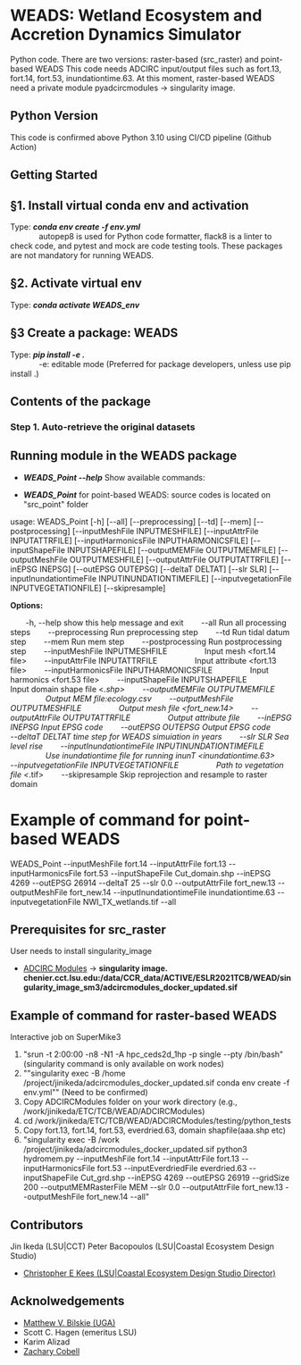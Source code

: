# WEADS: Wetland Ecosystem and Accretion Dynamics Simulator
Python code. There are two versions: raster-based (src_raster) and point-based WEADS
This code needs ADCIRC input/output files such as fort.13, fort.14, fort.53, inundationtime.63.
At this moment, raster-based WEADS need a private module pyadcircmodules -> singularity image. 

## Python Version
This code is confirmed above Python 3.10 using CI/CD pipeline (Github Action)

## Getting Started

## §1. Install virtual conda env and activation
Type: ***conda env create -f env.yml*** \
&nbsp;&nbsp;&nbsp;&nbsp;&nbsp;&nbsp;&nbsp;&nbsp;&nbsp;&nbsp;&nbsp;&nbsp; autopep8 is used for Python code formatter, flack8 is a linter to check code, and pytest and mock are code testing tools. These packages are not mandatory for running WEADS.  

## §2. Activate virtual env
Type: ***conda activate WEADS_env***

## §3 Create a package: WEADS
Type: ***pip install -e .*** \
&nbsp;&nbsp;&nbsp;&nbsp;&nbsp;&nbsp;&nbsp;&nbsp;&nbsp;&nbsp;&nbsp;&nbsp; -e: editable mode (Preferred for package developers, unless use pip install .)

## Contents of the package
### Step 1. Auto-retrieve the original datasets

## Running module in the WEADS package
* ***WEADS_Point --help*** Show available commands:
  
* ***WEADS_Point*** for point-based WEADS: source codes is located on "src_point" folder

usage: WEADS_Point [-h] [--all] [--preprocessing] [--td] [--mem] [--postprocessing] [--inputMeshFile INPUTMESHFILE] [--inputAttrFile INPUTATTRFILE]
                   [--inputHarmonicsFile INPUTHARMONICSFILE] [--inputShapeFile INPUTSHAPEFILE] [--outputMEMFile OUTPUTMEMFILE] [--outputMeshFile OUTPUTMESHFILE]
                   [--outputAttrFile OUTPUTATTRFILE] [--inEPSG INEPSG] [--outEPSG OUTEPSG] [--deltaT DELTAT] [--slr SLR]
                   [--inputInundationtimeFile INPUTINUNDATIONTIMEFILE] [--inputvegetationFile INPUTVEGETATIONFILE] [--skipresample]

  **Options:** 

&nbsp;&nbsp;&nbsp;&nbsp;&nbsp;&nbsp;     -h, --help            show this help message and exit
&nbsp;&nbsp;&nbsp;&nbsp;&nbsp;&nbsp;     --all                 Run all processing steps
&nbsp;&nbsp;&nbsp;&nbsp;&nbsp;&nbsp;     --preprocessing       Run preprocessing step
&nbsp;&nbsp;&nbsp;&nbsp;&nbsp;&nbsp;     --td                  Run tidal datum step
&nbsp;&nbsp;&nbsp;&nbsp;&nbsp;&nbsp;     --mem                 Run mem step
&nbsp;&nbsp;&nbsp;&nbsp;&nbsp;&nbsp;     --postprocessing      Run postprocessing step
&nbsp;&nbsp;&nbsp;&nbsp;&nbsp;&nbsp;     --inputMeshFile INPUTMESHFILE
&nbsp;&nbsp;&nbsp;&nbsp;&nbsp;&nbsp;&nbsp;&nbsp;&nbsp;&nbsp;&nbsp;&nbsp;&nbsp;&nbsp;&nbsp;                         Input mesh <fort.14 file>
&nbsp;&nbsp;&nbsp;&nbsp;&nbsp;&nbsp;  --inputAttrFile INPUTATTRFILE
&nbsp;&nbsp;&nbsp;&nbsp;&nbsp;&nbsp;&nbsp;&nbsp;&nbsp;&nbsp;&nbsp;&nbsp;&nbsp;&nbsp;&nbsp;                        Input attribute <fort.13 file>
&nbsp;&nbsp;&nbsp;&nbsp;&nbsp;&nbsp;  --inputHarmonicsFile INPUTHARMONICSFILE
&nbsp;&nbsp;&nbsp;&nbsp;&nbsp;&nbsp;&nbsp;&nbsp;&nbsp;&nbsp;&nbsp;&nbsp;&nbsp;&nbsp;&nbsp;                        Input harmonics <fort.53 file>
&nbsp;&nbsp;&nbsp;&nbsp;&nbsp;&nbsp;  --inputShapeFile INPUTSHAPEFILE
&nbsp;&nbsp;&nbsp;&nbsp;&nbsp;&nbsp;&nbsp;&nbsp;&nbsp;&nbsp;&nbsp;&nbsp;&nbsp;&nbsp;&nbsp;                        Input domain shape file <*.shp>
&nbsp;&nbsp;&nbsp;&nbsp;&nbsp;&nbsp;  --outputMEMFile OUTPUTMEMFILE
&nbsp;&nbsp;&nbsp;&nbsp;&nbsp;&nbsp;&nbsp;&nbsp;&nbsp;&nbsp;&nbsp;&nbsp;&nbsp;&nbsp;&nbsp;                        Output MEM file:ecology.csv
&nbsp;&nbsp;&nbsp;&nbsp;&nbsp;&nbsp;  --outputMeshFile OUTPUTMESHFILE
&nbsp;&nbsp;&nbsp;&nbsp;&nbsp;&nbsp;&nbsp;&nbsp;&nbsp;&nbsp;&nbsp;&nbsp;&nbsp;&nbsp;&nbsp;                        Output mesh file <fort_new.14>
&nbsp;&nbsp;&nbsp;&nbsp;&nbsp;&nbsp;  --outputAttrFile OUTPUTATTRFILE
&nbsp;&nbsp;&nbsp;&nbsp;&nbsp;&nbsp;&nbsp;&nbsp;&nbsp;&nbsp;&nbsp;&nbsp;&nbsp;&nbsp;&nbsp;                        Output attribute file
&nbsp;&nbsp;&nbsp;&nbsp;&nbsp;&nbsp;  --inEPSG INEPSG       Input EPSG code <inEPSGCode>
&nbsp;&nbsp;&nbsp;&nbsp;&nbsp;&nbsp;  --outEPSG OUTEPSG     Output EPSG code <outEPSGCode>
&nbsp;&nbsp;&nbsp;&nbsp;&nbsp;&nbsp;  --deltaT DELTAT       time step for WEADS simuiation in years
&nbsp;&nbsp;&nbsp;&nbsp;&nbsp;&nbsp;  --slr SLR             Sea level rise
&nbsp;&nbsp;&nbsp;&nbsp;&nbsp;&nbsp;  --inputInundationtimeFile INPUTINUNDATIONTIMEFILE
&nbsp;&nbsp;&nbsp;&nbsp;&nbsp;&nbsp;&nbsp;&nbsp;&nbsp;&nbsp;&nbsp;&nbsp;&nbsp;&nbsp;&nbsp;                        Use inundationtime file for running inunT <inundationtime.63>
&nbsp;&nbsp;&nbsp;&nbsp;&nbsp;&nbsp;  --inputvegetationFile INPUTVEGETATIONFILE
&nbsp;&nbsp;&nbsp;&nbsp;&nbsp;&nbsp;&nbsp;&nbsp;&nbsp;&nbsp;&nbsp;&nbsp;&nbsp;&nbsp;&nbsp;                        Path to vegetation file <*.tif>
&nbsp;&nbsp;&nbsp;&nbsp;&nbsp;&nbsp;  --skipresample        Skip reprojection and resample to raster domain

# Example of command for point-based WEADS
WEADS_Point --inputMeshFile fort.14 --inputAttrFile fort.13 --inputHarmonicsFile fort.53 --inputShapeFile Cut_domain.shp --inEPSG 4269 --outEPSG 26914 --deltaT 25 --slr 0.0 --outputAttrFile fort_new.13 --outputMeshFile fort_new.14 --inputInundationtimeFile inundationtime.63 --inputvegetationFile NWI_TX_wetlands.tif --all

## Prerequisites for src_raster

User needs to install singularity_image 

* [ADCIRC Modules](https://github.com/zcobell/ADCIRCModules) -> **singularity image. chenier.cct.lsu.edu:/data/CCR_data/ACTIVE/ESLR2021TCB/WEAD/singularity_image_sm3/adcircmodules_docker_updated.sif**

## Example of command for raster-based WEADS
Interactive job on SuperMike3

1. "srun -t 2:00:00 -n8 -N1 -A hpc_ceds2d_1hp -p single --pty /bin/bash" (singularity command is only available on work nodes)
2. ""singularity exec -B /home /project/jinikeda/adcircmodules_docker_updated.sif conda env create -f env.yml"" (Need to be confirmed)
3. Copy ADCIRCModules folder on your work directory (e.g., /work/jinikeda/ETC/TCB/WEAD/ADCIRCModules)
4. cd /work/jinikeda/ETC/TCB/WEAD/ADCIRCModules/testing/python_tests
5. Copy fort.13, fort.14, fort.53, everdried.63, domain shapfile(aaa.shp etc)
6. "singularity exec -B /work /project/jinikeda/adcircmodules_docker_updated.sif python3 hydromem.py --inputMeshFile fort.14 --inputAttrFile fort.13 --inputHarmonicsFile fort.53 --inputEverdriedFile everdried.63 --inputShapeFile Cut_grd.shp --inEPSG 4269 --outEPSG 26919 --gridSize 200 --outputMEMRasterFile MEM --slr 0.0 --outputAttrFile fort_new.13 --outputMeshFile fort_new.14 --all"

## Contributors
Jin Ikeda (LSU|CCT)
Peter Bacopoulos (LSU|Coastal Ecosystem Design Studio)
* [Christopher E Kees (LSU|Coastal Ecosystem Design Studio Director)](https://www.lsu.edu/ceds/)

## Acknolwedgements
* [Matthew V. Bilskie (UGA)](https://coast.engr.uga.edu/)
* Scott C. Hagen (emeritus LSU)
* Karim Alizad
* [Zachary Cobell](https://thewaterinstitute.org/our-team/zachary-cobell)
